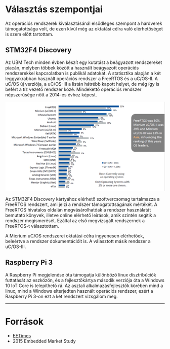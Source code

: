 # Választás szempontjai

Az operációs rendszerek kiválasztásánál elsődleges szempont a hardverek támogatottsága volt, de ezen kívül még az oktatási célra való elérhetőséget is szem előtt tartottam.


## STM32F4 Discovery

Az UBM Tech minden évben készít egy kutatást a beágyazott rendszereket piacán, melyben többek között a használt beágyazott operációs rendszerekkel kapcsolatban is publikál adatokat. A statisztika alapján a két leggyakrabban használt operációs rendszer a FreeRTOS és a uC/OS-II. A uC/OS új verziója, a uC/OS-III a listán hátrébb kapott helyet, de még így is befért a tíz vezető rendszer közé. Mindekettő operációs rendszer népszerűsége nőtt a 2014-es évhez képest.

![os_poularity](https://github.com/Lyque/diplomaterv/raw/master/Documents/Jegyzetek/Figures/OS_selection/01_OS_popularity.png "OS popularity")

Az STM32F4 Discovery kártyához elérhető szoftvercsomag tartalmazza a FreeRTOS rendszert, ami jelzi a rendszer támogatottságának mértékét. A FreeRTOS hivatalos oldalán megvásárolhatóak a rendszer használatát bemutató könyvek, illetve online elérhető leírások, amik szintén segítik a rendszer megismerését. Ezáltal az első megvizsgált rendszernek a FreeRTOS-t választottam.

A Micrium uC/OS rendszerei oktatási célra ingyenesen elérhetőek, beleértve a rendszer dokumentációit is. A választott másik rendszer a uC/OS-III.


## Raspberry Pi 3

A Raspberry Pi megjelenése óta támogatja különböző linux disztribúciók futtatását az eszközön, és a fejlesztőkártya második verziója óta a Windows 10 IoT Core is telepíthető rá. Az asztali alkalmazásfejlesztők körében mind a linux, mind a Windows elterjedten használt operációs rendszer, ezért a Raspberry Pi 3-on ezt a két rendszert vizsgálom meg. 


----------------------------------------------------------------------

# Források

- [EETimes](http://www.eetimes.com/document.asp?doc_id=1328259)
- 2015 Embedded Market Study